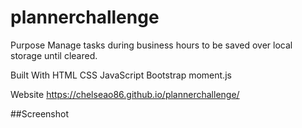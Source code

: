 # plannerchallenge

Purpose
Manage tasks during business hours to be saved over local storage until cleared.


Built With
HTML
CSS
JavaScript
Bootstrap
moment.js

Website
https://chelseao86.github.io/plannerchallenge/

##Screenshot
